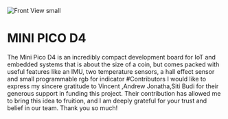 ![Front View small](https://user-images.githubusercontent.com/68147207/211164108-b15e1230-d9ff-429e-ad6b-fc61aa2d980e.jpg)
# MINI PICO D4
The Mini Pico D4 is an incredibly compact development board for IoT and embedded systems that is about the size of a coin, but comes packed with useful features like an IMU, two temperature sensors, a hall effect sensor and small programmable rgb for indicator 
#Contributors
I would like to express my sincere gratitude to Vincent ,Andrew Jonatha,Siti Budi for their generous support in funding this project. Their contribution has allowed me to bring this  idea to fruition, and I am deeply grateful for your trust and belief in our team. Thank you so much!
